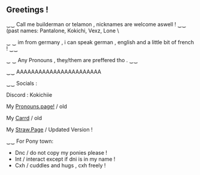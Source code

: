 ## Greetings !

 ‿‿ Call me builderman or telamon , nicknames are welcome aswell ! ‿‿ 
 (past names: Pantalone, Kokichi, Vexz, Lone \

‿ ‿ im from germany , i can speak german , english and a little bit of french ! ‿‿ 
 
‿ ‿ Any Pronouns , they/them are preffered tho . ‿‿ 

‿‿ AAAAAAAAAAAAAAAAAAAAAAA

‿‿ Socials :

Discord : Kokichiie

My [Pronouns.page!](https://en.pronouns.page/@Regr4tor) / old

My [Carrd](https://regrat0r.carrd.co) / old

My [Straw.Page](https://lonez.straw.page) / Updated Version !

‿‿ For Pony town:
- Dnc / do not copy my ponies please !
- Int / interact except if dni is in my name !
- Cxh / cuddles and hugs , cxh freely !
